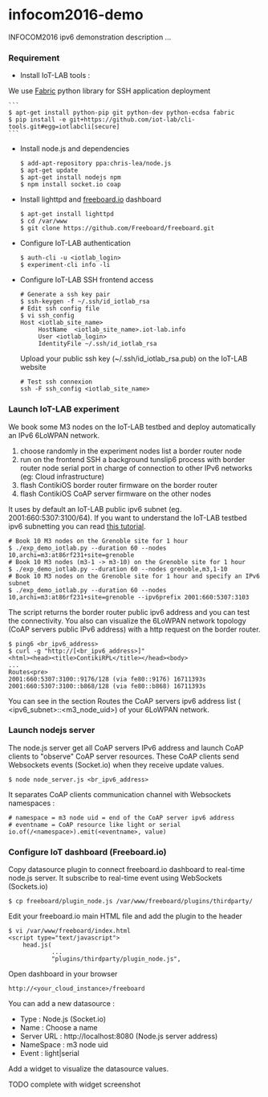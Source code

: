# infocom2016-demo

INFOCOM2016 ipv6 demonstration description ...

### Requirement

* Install IoT-LAB tools :

We use [Fabric](http://www.fabfile.org/) python library for SSH application deployment

    ```
    $ apt-get install python-pip git python-dev python-ecdsa fabric
    $ pip install -e git+https://github.com/iot-lab/cli-tools.git#egg=iotlabcli[secure]
    ```
    
* Install node.js and dependencies
    ```
    $ add-apt-repository ppa:chris-lea/node.js
    $ apt-get update
    $ apt-get install nodejs npm
    $ npm install socket.io coap
    ```

* Install lighttpd and [freeboard.io](https://freeboard.io/) dashboard
   ```
   $ apt-get install lighttpd
   $ cd /var/www
   $ git clone https://github.com/Freeboard/freeboard.git
   ```

* Configure IoT-LAB authentication
   ```  
   $ auth-cli -u <iotlab_login>
   $ experiment-cli info -li
   ```
   
* Configure IoT-LAB SSH frontend access
   ```
   # Generate a ssh key pair
   $ ssh-keygen -f ~/.ssh/id_iotlab_rsa
   # Edit ssh config file
   $ vi ssh_config
   Host <iotlab_site_name>
        HostName  <iotlab_site_name>.iot-lab.info
        User <iotlab_login>
        IdentityFile ~/.ssh/id_iotlab_rsa
    ```
    Upload your public ssh key (~/.ssh/id_iotlab_rsa.pub) on the IoT-LAB website        
    ```
    # Test ssh connexion
    ssh -F ssh_config <iotlab_site_name>
    ```

### Launch IoT-LAB experiment
We book some M3 nodes on the IoT-LAB testbed and deploy automatically an IPv6 6LoWPAN network.

1. choose randomly in the experiment nodes list a border router node
2. run on the frontend SSH a background tunslip6 process with border router node serial port in charge of connection to other IPv6 networks (eg: Cloud infrastructure)
3. flash ContikiOS border router firmware on the border router 
4. flash ContikiOS CoAP server firmware on the other nodes

It uses by default an IoT-LAB public ipv6 subnet (eg. 2001:660:5307:3100/64). If you want to understand the IoT-LAB 
testbed ipv6 subnetting you can read [this tutorial](https://www.iot-lab.info/tutorials/understand-ipv6-subnetting-on-the-fit-iot-lab-testbed/).

```
# Book 10 M3 nodes on the Grenoble site for 1 hour 
$ ./exp_demo_iotlab.py --duration 60 --nodes 10,archi=m3:at86rf231+site=grenoble
# Book 10 M3 nodes (m3-1 -> m3-10) on the Grenoble site for 1 hour 
$ ./exp_demo_iotlab.py --duration 60 --nodes grenoble,m3,1-10
# Book 10 M3 nodes on the Grenoble site for 1 hour and specify an IPv6 subnet
$ ./exp_demo_iotlab.py --duration 60 --nodes 10,archi=m3:at86rf231+site=grenoble --ipv6prefix 2001:660:5307:3103
```
    
The script returns the border router public ipv6 address and you can test the connectivity. You also can visualize
the 6LoWPAN network topology (CoAP servers public IPv6 address) with a http request on the border router.

```
$ ping6 <br_ipv6_address>
$ curl -g "http://[<br_ipv6_address>]"
<html><head><title>ContikiRPL</title></head><body>
...
Routes<pre>
2001:660:5307:3100::9176/128 (via fe80::9176) 16711393s
2001:660:5307:3100::b868/128 (via fe80::b868) 16711393s
```
You can see in the section Routes the CoAP servers ipv6 address list ( &lt;ipv6_subnet&gt;::&lt;m3_node_uid&gt;) of your 6LoWPAN network.

    
### Launch nodejs server

The node.js server get all CoAP servers IPv6 address and launch CoAP clients to "observe" CoAP server resources. These CoAP clients send Websockets events (Socket.io) when they receive update values. 
```
$ node node_server.js <br_ipv6_address>
```

It separates CoAP clients communication channel with Websockets namespaces :
```
# namespace = m3 node uid = end of the CoAP server ipv6 address
# eventname = CoAP resource like light or serial
io.of(/<namespace>).emit(<eventname>, value)
```

### Configure IoT dashboard (Freeboard.io)

Copy datasource plugin to connect freeboard.io dashboard to real-time node.js server. It subscribe to real-time event using
WebSockets (Sockets.io)

```
$ cp freeboard/plugin_node.js /var/www/freeboard/plugins/thirdparty/
```

Edit your freeboard.io main HTML file and add the plugin to the header

```
$ vi /var/www/freeboard/index.html
<script type="text/javascript">
    head.js(
            ...
            "plugins/thirdparty/plugin_node.js",
```

Open dashboard in your browser

```
http://<your_cloud_instance>/freeboard
```

You can add a new datasource :

* Type : Node.js (Socket.io)
* Name : Choose a name 
* Server URL : http://localhost:8080 (Node.js server address)
* NameSpace : m3 node uid
* Event : light|serial

Add a widget to visualize the datasource values.

TODO complete with widget screenshot




